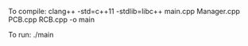 To compile:
clang++ -std=c++11 -stdlib=libc++ main.cpp Manager.cpp PCB.cpp RCB.cpp -o main

To run:
./main
